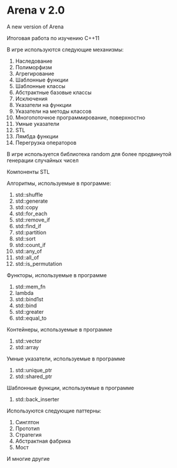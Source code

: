 ﻿# Arena v 2.0
 A new version of Arena

Итоговая работа по изучению С++11

В игре используются следующие механизмы:
1. Наследование
2. Полиморфизм
3. Агрегирование
4. Шаблонные функции
5. Шаблонные классы
6. Абстрактные базовые классы
7. Исключения
8. Указатели на функции
9. Указатели на методы классов
10. Многопоточное программирование, поверхностно 
11. Умные указатели
12. STL
13. Лямбда функции
14. Перегрузка операторов

В игре используется библиотека random для 
более продвинутой генерации случайных чисел

Компоненты STL

Алгоритмы, используемые в программе:
1. std::shuffle 
2. std::generate 
3. std::copy 
4. std::for_each 
5. std::remove_if 
6. std::find_if
7. std::partition
8. std::sort
9. std::count_if
10. std::any_of
11. std::all_of
12. std::is_permutation

Функторы, используемые в программе
1. std::mem_fn
2. lambda
3. std::bind1st
4. std::bind
5. std::greater
6. std::equal_to

Контейнеры, используемые в программе
1. std::vector
2. std::array

Умные указатели, используемые в программе
1. std::unique_ptr
2. std::shared_ptr

Шаблонные функции, используемые в программе
1. std::back_inserter


Используются следующие паттерны:
1. Синглтон
2. Прототип
3. Стратегия
5. Абстрактная фабрика
6. Мост

И многие другие
